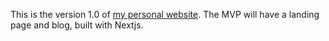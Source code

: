 This is the version 1.0 of [my personal website](https://www.rezabaharvand.dev).
The MVP will have a landing page and blog, built with Nextjs.
